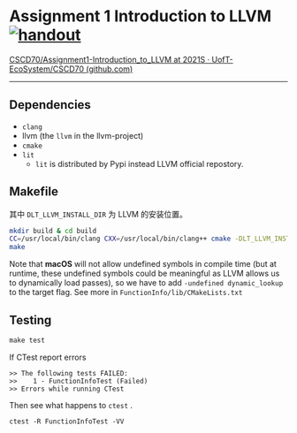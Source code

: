 # Assignment 1 Introduction to LLVM [![handout](https://img.shields.io/badge/-handout-blue)](https://www.overleaf.com/read/nvmnmbntgwqn)

[CSCD70/Assignment1-Introduction_to_LLVM at 2021S · UofT-EcoSystem/CSCD70 (github.com)](https://github.com/UofT-EcoSystem/CSCD70/tree/2021S/Assignment1-Introduction_to_LLVM)

---

## Dependencies 

- `clang` 
- llvm (the `llvm` in the llvm-project)
- `cmake`
- `lit`  
  - `lit` is distributed by Pypi instead LLVM official repostory. 

## Makefile 

其中 `DLT_LLVM_INSTALL_DIR` 为 LLVM 的安装位置。

```bash
mkdir build & cd build 
CC=/usr/local/bin/clang CXX=/usr/local/bin/clang++ cmake -DLT_LLVM_INSTALL_DIR="/usr/local" ..
make
```

Note that **macOS** will not allow undefined symbols in compile time (but at runtime, these undefined symbols could be meaningful as LLVM allows us to dynamically load passes), so we have to add `-undefined dynamic_lookup` to the target flag. See more in `FunctionInfo/lib/CMakeLists.txt `

## Testing 

```cpp
make test 
```

If CTest report errors 

```
>> The following tests FAILED:
>>	  1 - FunctionInfoTest (Failed)
>> Errors while running CTest
```

Then see what happens to `ctest` . 

```
ctest -R FunctionInfoTest -VV
```







